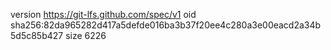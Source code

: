 version https://git-lfs.github.com/spec/v1
oid sha256:82da965282d417a5defde016ba3b37f20ee4c280a3e00eacd2a34b5d5c85b427
size 6226
